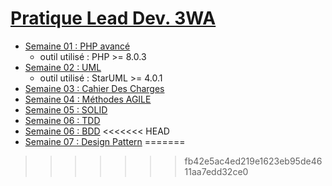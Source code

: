 # [Pratique Lead Dev. 3WA](https://github.com/Antoine07/leaddev01)
- [Semaine 01 : PHP avancé](/week01_PHP/readme.md)
    - outil utilisé : PHP >= 8.0.3
- [Semaine 02 : UML](/week02_UML/readme.md)
    - outil utilisé : StarUML >= 4.0.1
- [Semaine 03 : Cahier Des Charges](/week03_CDC/readme.md)
- [Semaine 04 : Méthodes AGILE](/week04_AGILE/week04.md)
- [Semaine 05 : SOLID](/week05_SOLID/readme.md)
- [Semaine 06 : TDD](/week06_TDD/readme.md)
- [Semaine 06 : BDD](/week06_BDD/readme.md)
<<<<<<< HEAD
- [Semaine 07 : Design Pattern](/week07_Pattern/readme.md)
=======
>>>>>>> fb42e5ac4ed219e1623eb95de4611aa7edd32ce0
